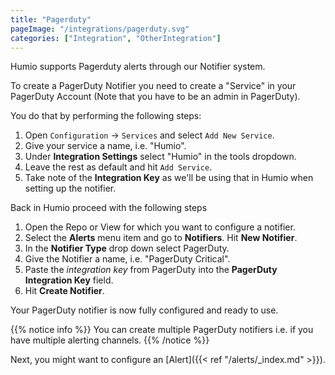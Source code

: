 ```yaml
---
title: "Pagerduty"
pageImage: "/integrations/pagerduty.svg"
categories: ["Integration", "OtherIntegration"]
---
```


Humio supports Pagerduty alerts through our Notifier system.

To create a PagerDuty Notifier you need to create a "Service"
in your PagerDuty Account (Note that you have to be an admin in PagerDuty).

You do that by performing the following steps:

1. Open `Configuration` → `Services` and select `Add New Service`.
2. Give your service a name, i.e. "Humio".
3. Under __Integration Settings__ select "Humio" in the tools dropdown.
4. Leave the rest as default and hit `Add Service`.
5. Take note of the __Integration Key__ as we'll be using that in Humio when setting up the notifier.

Back in Humio proceed with the following steps

1. Open the Repo or View for which you want to configure a notifier.
2. Select the __Alerts__ menu item and go to __Notifiers__. Hit __New Notifier__.
3. In the __Notifier Type__ drop down select PagerDuty.
4. Give the Notifier a name, i.e. "PagerDuty Critical".
5. Paste the _integration key_ from PagerDuty into the __PagerDuty Integration Key__ field.
6. Hit __Create Notifier__.

Your PagerDuty notifier is now fully configured and ready to use.

{{% notice info %}}
You can create multiple PagerDuty notifiers i.e. if you have multiple alerting channels.
{{% /notice %}}

Next, you might want to configure an [Alert]({{< ref "/alerts/_index.md" >}}).
